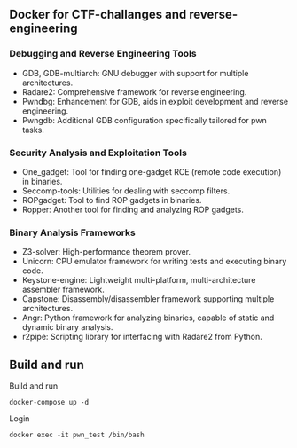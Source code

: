 ## Docker for CTF-challanges and reverse-engineering

### Debugging and Reverse Engineering Tools
- GDB, GDB-multiarch: GNU debugger with support for multiple architectures.
- Radare2: Comprehensive framework for reverse engineering.
- Pwndbg: Enhancement for GDB, aids in exploit development and reverse engineering.
- Pwngdb: Additional GDB configuration specifically tailored for pwn tasks.
### Security Analysis and Exploitation Tools
- One_gadget: Tool for finding one-gadget RCE (remote code execution) in binaries.
- Seccomp-tools: Utilities for dealing with seccomp filters.
- ROPgadget: Tool to find ROP gadgets in binaries.
- Ropper: Another tool for finding and analyzing ROP gadgets.
### Binary Analysis Frameworks
- Z3-solver: High-performance theorem prover.
- Unicorn: CPU emulator framework for writing tests and executing binary code.
- Keystone-engine: Lightweight multi-platform, multi-architecture assembler framework.
- Capstone: Disassembly/disassembler framework supporting multiple architectures.
- Angr: Python framework for analyzing binaries, capable of static and dynamic binary analysis.
- r2pipe: Scripting library for interfacing with Radare2 from Python.

## Build and run

Build and run 
```
docker-compose up -d
```
Login 
```
docker exec -it pwn_test /bin/bash
```
